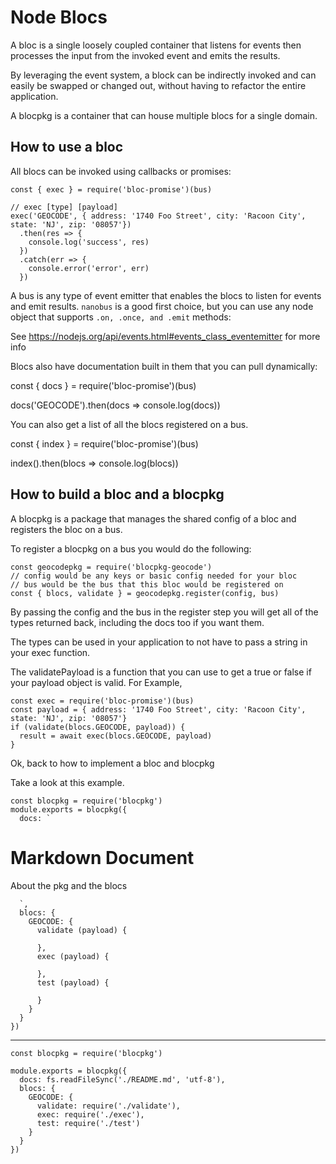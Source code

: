 # Node Blocs

A bloc is a single loosely coupled container that listens for events then
processes the input from the invoked event and emits the results.

By leveraging the event system, a block can be indirectly invoked and can
easily be swapped or changed out, without having to refactor the entire application.

A blocpkg is a container that can house multiple blocs for a single domain.

## How to use a bloc

All blocs can be invoked using callbacks or promises:

    const { exec } = require('bloc-promise')(bus)

    // exec [type] [payload]
    exec('GEOCODE', { address: '1740 Foo Street', city: 'Racoon City', state: 'NJ', zip: '08057'})
      .then(res => {
        console.log('success', res)
      })
      .catch(err => {
        console.error('error', err)
      })

A bus is any type of event emitter that enables the blocs to listen for events and
emit results. `nanobus` is a good first choice, but you can use any node object
that supports `.on, .once, and .emit` methods:

See https://nodejs.org/api/events.html#events_class_eventemitter for more info

Blocs also have documentation built in them that you can pull dynamically:

   const { docs } = require('bloc-promise')(bus)

   docs('GEOCODE').then(docs => console.log(docs))

You can also get a list of all the blocs registered on a bus.

   const { index } = require('bloc-promise')(bus)

   index().then(blocs => console.log(blocs))


## How to build a bloc and a blocpkg

A blocpkg is a package that manages the shared config of a bloc and registers
the bloc on a bus.

To register a blocpkg on a bus you would do the following:

    const geocodepkg = require('blocpkg-geocode')
    // config would be any keys or basic config needed for your bloc
    // bus would be the bus that this bloc would be registered on
    const { blocs, validate } = geocodepkg.register(config, bus)

By passing the config and the bus in the register step you will get all of the
types returned back, including the docs too if you want them.

The types can be used in your application to not have to pass a string in your exec
function.  

The validatePayload is a function that you can use to get a true or false if your
payload object is valid. For Example,

    const exec = require('bloc-promise')(bus)
    const payload = { address: '1740 Foo Street', city: 'Racoon City', state: 'NJ', zip: '08057'}
    if (validate(blocs.GEOCODE, payload)) {
      result = await exec(blocs.GEOCODE, payload)
    }

Ok, back to how to implement a bloc and blocpkg

Take a look at this example.

    const blocpkg = require('blocpkg')
    module.exports = blocpkg({
      docs: `
# Markdown Document

About the pkg and the blocs

      `,
      blocs: {
        GEOCODE: {
          validate (payload) {

          },
          exec (payload) {

          },
          test (payload) {

          }
        }
      }
    })

---


    const blocpkg = require('blocpkg')

    module.exports = blocpkg({
      docs: fs.readFileSync('./README.md', 'utf-8'),
      blocs: {
        GEOCODE: {
          validate: require('./validate'),
          exec: require('./exec'),
          test: require('./test')
        }
      }
    })
